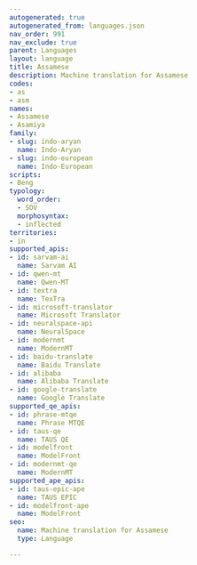 ```yaml
---
autogenerated: true
autogenerated_from: languages.json
nav_order: 991
nav_exclude: true
parent: Languages
layout: language
title: Assamese
description: Machine translation for Assamese
codes:
- as
- asm
names:
- Assamese
- Asamiya
family:
- slug: indo-aryan
  name: Indo-Aryan
- slug: indo-european
  name: Indo-European
scripts:
- Beng
typology:
  word_order:
  - SOV
  morphosyntax:
  - inflected
territories:
- in
supported_apis:
- id: sarvam-ai
  name: Sarvam AI
- id: qwen-mt
  name: Qwen-MT
- id: textra
  name: TexTra
- id: microsoft-translator
  name: Microsoft Translator
- id: neuralspace-api
  name: NeuralSpace
- id: modernmt
  name: ModernMT
- id: baidu-translate
  name: Baidu Translate
- id: alibaba
  name: Alibaba Translate
- id: google-translate
  name: Google Translate
supported_qe_apis:
- id: phrase-mtqe
  name: Phrase MTQE
- id: taus-qe
  name: TAUS QE
- id: modelfront
  name: ModelFront
- id: modernmt-qe
  name: ModernMT
supported_ape_apis:
- id: taus-epic-ape
  name: TAUS EPIC
- id: modelfront-ape
  name: ModelFront
seo:
  name: Machine translation for Assamese
  type: Language

---
```



